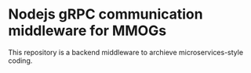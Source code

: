 # Nodejs gRPC communication middleware for MMOGs
This repository is a backend middleware to archieve microservices-style coding.

